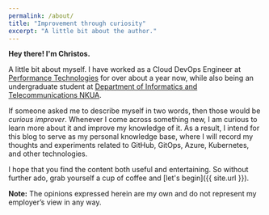 ```yaml
---
permalink: /about/
title: "Improvement through curiosity"
excerpt: "A little bit about the author."
---
```


**Hey there! I'm Christos.**

A little bit about myself. I have worked as a Cloud DevOps Engineer at [Performance Technologies](https://www.performance.gr/) for over about a year now, while also being an undergraduate student at [Department of Informatics and Telecommunications NKUA](https://www.di.uoa.gr/en).

If someone asked me to describe myself in two words, then those would be *curious improver*. Whenever I come across something new, I am curious to learn more about it and improve my knowledge of it. As a result, I intend for this blog to serve as my personal knowledge base, where I will record my thoughts and experiments related to GitHub, GitOps, Azure, Kubernetes, and other technologies.

I hope that you find the content both useful and entertaining. So without further ado, grab yourself a cup of coffee and [let's begin]({{ site.url }}).

**Note:** The opinions expressed herein are my own and do not represent my employer’s view in any way.
